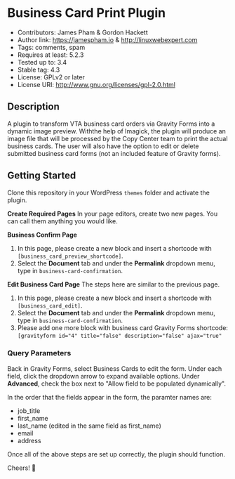 # Business Card Print Plugin

- Contributors: James Pham & Gordon Hackett
- Author link: https://jamespham.io & http://linuxwebexpert.com
- Tags: comments, spam
- Requires at least: 5.2.3
- Tested up to: 3.4
- Stable tag: 4.3
- License: GPLv2 or later
- License URI: http://www.gnu.org/licenses/gpl-2.0.html

## Description
 A plugin to transform VTA business card orders via Gravity Forms into a dynamic image preview. Withthe help of Imagick, the plugin will produce an image file that will be processed by the Copy Center team to print the
actual business cards. The user will also have the option to edit or delete submitted business card forms (not an
included feature of Gravity forms).

## Getting Started
Clone this repository in your WordPress `themes` folder and activate the plugin.

**Create Required Pages**
In your page editors, create two new pages. You can call them anything you would like.

**Business Confirm Page**
1. In this page, please create a new  block and insert a shortcode with `[business_card_preview_shortcode]`.
2. Select the **Document** tab and under the **Permalink** dropdown menu, type in `business-card-confirmation`.

**Edit Business Card Page**
The steps here are similar to the previous page.
1. In this page, please create a new block and insert a shortcode with `[business_card_edit]`.
2. Select the **Document** tab and under the **Permalink** dropdown menu, type in `business-card-confirmation`.
3. Please add one more block with business card Gravity Forms shortcode: `[gravityform id="4" title="false"
description="false" ajax="true"`

### Query Parameters
Back in Gravity Forms, select Business Cards to edit the form. Under each field, click the dropdown arrow to expand
available options. Under **Advanced**, check the box next to "Allow field to be populated dynamically".

In the order that the fields appear in the form, the paramter names are:
- job_title
- first_name
- last_name     (edited in the same field as first_name)
- email
- address

Once all of the above steps are set up correctly, the plugin should function.

Cheers! :beer:
